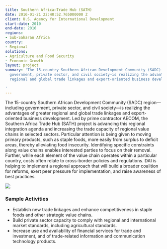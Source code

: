 ```yaml
---
title: Southern Africa—Trade Hub (SATH)
date: 2016-01-21 22:40:52.765000000 Z
client: U.S. Agency for International Development
start-date: 2010
end-date: 2016
regions:
- Sub-Saharan Africa
country:
- Regional
solutions:
- Agriculture and Food Security
- Economic Growth
layout: project
summary: 'The 15-country Southern African Development Community (SADC) region—including
  government, private sector, and civil society—is realizing the advantages of greater
  regional and global trade linkages and export-oriented business development.

'
---
```


The 15-country Southern African Development Community (SADC) region—including government, private sector, and civil society—is realizing the advantages of greater regional and global trade linkages and export-oriented business development. Led by prime contractor AECOM, the Southern Africa Trade Hub (SATH) project is advancing this regional integration agenda and increasing the trade capacity of regional value chains in selected sectors. Particular attention is being given to moving primary products, such as staple foods, more easily from surplus to deficit areas, thereby alleviating food insecurity. Identifying specific constraints along value chains enables interested parties to focus on their removal. Further, while each element of the value chain operates within a particular country, costs often relate to cross-border policies and regulations. DAI is helping to implement a regional approach that will build a broader coalition for reforms, exert peer pressure for implementation, and raise awareness of best practices.

![][1]

###  Sample Activities

* Establish new trade linkages and enhance competitiveness in staple foods and other strategic value chains.
* Build private sector capacity to comply with regional and international market standards, including agricultural standards.
* Increase use and availability of financial services for trade and investment, and of trade-related information and communication technology products.

[1]: /assets/images/projects/SATH.jpg
